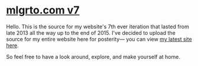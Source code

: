 # [mlgrto.com v7](http://v7.mlgrto.com)

Hello. This is the source for my website's 7th ever iteration that lasted from late 2013 all the way up to the end of 2015. I've decided to upload the source for my entire website here for posterity— you can view [my latest site here](http://github.com/cjmlgrto/mlgrto.com).

So feel free to have a look around, explore, and make yourself at home.
